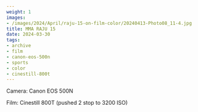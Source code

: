 ```yaml
---
weight: 1
images:
- /images/2024/April/raju-15-on-film-color/20240413-Photo08_11-4.jpg
title: MMA RAJU 15
date: 2024-03-30
tags:
- archive
- film
- canon-eos-500n
- sports
- color
- cinestill-800t
---
```


Camera: Canon EOS 500N

Film: Cinestill 800T (pushed 2 stop to 3200 ISO)